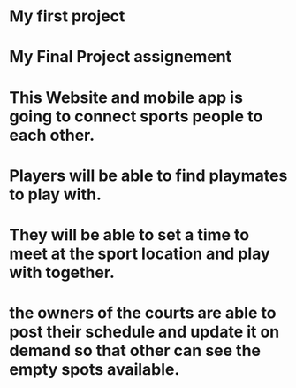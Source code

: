 # My first project
# My Final Project assignement
# This Website and mobile app is going to connect sports people to each other.
# Players will be able to find playmates to play with.
# They will be able to set a time to meet at the sport location and play with together.
# the owners of the courts are able to post their schedule and update it on demand so that other can see the empty spots available.
 
